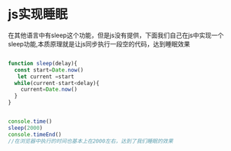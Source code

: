 # js实现睡眠

在其他语言中有sleep这个功能，但是js没有提供，下面我们自己在js中实现一个sleep功能,本质原理就是让js同步执行一段空的代码，达到睡眠效果

```js

function sleep(delay){
  const start=Date.now()
   let current =start
  while(current-start<delay){
    current=Date.now()
  }
}


console.time()
sleep(2000)
console.timeEnd()
//在浏览器中执行的时间也基本上在2000左右，达到了我们睡眠的效果
```